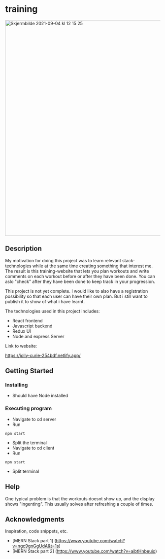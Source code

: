# training

<img width="700" alt="Skjermbilde 2021-09-04 kl  12 15 25" src="https://user-images.githubusercontent.com/76021357/132091166-0a052ca4-a982-4c28-9cec-58c8172ecf69.png">


## Description

My motivation for doing this project was to learn relevant stack-technologies while at the same time creating something that interest me.
The result is this training-website that lets you plan workouts and write comments on each workout before or after they have been done.
You can aslo "check" after they have been done to keep track in your progression.

This project is not yet complete. I would like to also have a registration possibility so that each user can have their own plan.
But i still want to publish it to show of what i have learnt.

The technologies used in this project includes: 
* React frontend
* Javascript backend
* Redux UI
* Node and express Server

Link to website:

https://jolly-curie-254bdf.netlify.app/

## Getting Started

### Installing

* Should have Node installed

### Executing program

* Navigate to cd server
* Run 
```
npm start
```
* Split the terminal
* Navigate to cd client
* Run 
```
npm start
```
* Split terminal


## Help

One typical problem is that the workouts doesnt show up,
and the display shows "ingenting".
This usually solves after refreshing a couple of times.


## Acknowledgments

Inspiration, code snippets, etc.

* [MERN Stack part 1] (https://www.youtube.com/watch?v=ngc9gnGgUdA&t=1s)
* [MERN Stack part 2] (https://www.youtube.com/watch?v=aibtHnbeuio)

